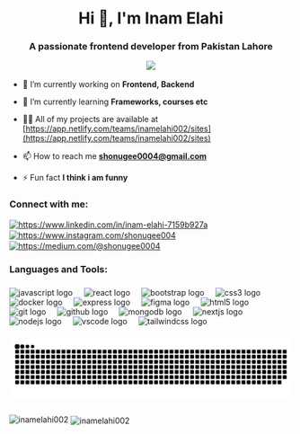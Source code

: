 <h1 align="center">Hi 👋, I'm Inam Elahi</h1>
<h3 align="center">A passionate frontend developer from Pakistan Lahore</h3>

<div align="center">
  <img src="https://visitor-badge.laobi.icu/badge?page_id=InamElahi-002.InamElahi-002&left_text=Profile%20Views"  />
</div>


- 🔭 I’m currently working on **Frontend, Backend**

- 🌱 I’m currently learning **Frameworks, courses etc**

- 👨‍💻 All of my projects are available at [https://app.netlify.com/teams/inamelahi002/sites](https://app.netlify.com/teams/inamelahi002/sites)

- 📫 How to reach me **shonugee0004@gmail.com**

- ⚡ Fun fact **I think i am funny**

<h3 align="left">Connect with me:</h3>
<p align="left">
<a href="https://linkedin.com/in/https://www.linkedin.com/in/inam-elahi-7159b927a" target="blank"><img align="center" src="https://raw.githubusercontent.com/rahuldkjain/github-profile-readme-generator/master/src/images/icons/Social/linked-in-alt.svg" alt="https://www.linkedin.com/in/inam-elahi-7159b927a" height="30" width="40" /></a>
<a href="https://instagram.com/https://www.instagram.com/shonugee004" target="blank"><img align="center" src="https://raw.githubusercontent.com/rahuldkjain/github-profile-readme-generator/master/src/images/icons/Social/instagram.svg" alt="https://www.instagram.com/shonugee004" height="30" width="40" /></a>
<a href="https://medium.com/https://medium.com/@shonugee0004" target="blank"><img align="center" src="https://raw.githubusercontent.com/rahuldkjain/github-profile-readme-generator/master/src/images/icons/Social/medium.svg" alt="https://medium.com/@shonugee0004" height="30" width="40" /></a>
</p>

<h3 align="left">Languages and Tools:</h3>


###

<div align="left">
  <img src="https://cdn.jsdelivr.net/gh/devicons/devicon/icons/javascript/javascript-original.svg" height="40" alt="javascript logo"  />
  <img width="12" />
  <img src="https://cdn.jsdelivr.net/gh/devicons/devicon/icons/react/react-original.svg" height="40" alt="react logo"  />
  <img width="12" />
  <img src="https://cdn.jsdelivr.net/gh/devicons/devicon/icons/bootstrap/bootstrap-original.svg" height="40" alt="bootstrap logo"  />
  <img width="12" />
  <img src="https://cdn.jsdelivr.net/gh/devicons/devicon/icons/css3/css3-original.svg" height="40" alt="css3 logo"  />
  <img width="12" />
  <img src="https://cdn.jsdelivr.net/gh/devicons/devicon/icons/docker/docker-original.svg" height="40" alt="docker logo"  />
  <img width="12" />
  <img src="https://skillicons.dev/icons?i=express" height="40" alt="express logo"  />
  <img width="12" />
  <img src="https://cdn.jsdelivr.net/gh/devicons/devicon/icons/figma/figma-original.svg" height="40" alt="figma logo"  />
  <img width="12" />
  <img src="https://cdn.jsdelivr.net/gh/devicons/devicon/icons/html5/html5-original.svg" height="40" alt="html5 logo"  />
  <img width="12" />
  <img src="https://cdn.jsdelivr.net/gh/devicons/devicon/icons/git/git-original.svg" height="40" alt="git logo"  />
  <img width="12" />
  <img src="https://skillicons.dev/icons?i=github" height="40" alt="github logo"  />
  <img width="12" />
  <img src="https://cdn.jsdelivr.net/gh/devicons/devicon/icons/mongodb/mongodb-original.svg" height="40" alt="mongodb logo"  />
  <img width="12" />
  <img src="https://cdn.jsdelivr.net/gh/devicons/devicon/icons/nextjs/nextjs-original.svg" height="40" alt="nextjs logo"  />
  <img width="12" />
  <img src="https://cdn.jsdelivr.net/gh/devicons/devicon/icons/nodejs/nodejs-original.svg" height="40" alt="nodejs logo"  />
  <img width="12" />
  <img src="https://cdn.jsdelivr.net/gh/devicons/devicon/icons/vscode/vscode-original.svg" height="40" alt="vscode logo"  />
  <img width="12" />
  <img src="https://cdn.simpleicons.org/tailwindcss/06B6D4" height="40" alt="tailwindcss logo"  />
</div>

###

<img src="https://raw.githubusercontent.com/InamElahi002/InamElahi002/output/snake.svg" alt="Snake animation" />

###

<p><img align="left" src="https://github-readme-stats.vercel.app/api/top-langs?username=inamelahi002&show_icons=true&locale=en&layout=compact" alt="inamelahi002" /></p>

<p>&nbsp;<img align="center" src="https://github-readme-stats.vercel.app/api?username=inamelahi002&show_icons=true&locale=en" alt="inamelahi002" /></p>

